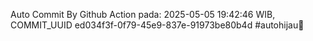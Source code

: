 Auto Commit By Github Action pada: 2025-05-05 19:42:46 WIB, COMMIT_UUID ed034f3f-0f79-45e9-837e-91973be80b4d #autohijau🗿
